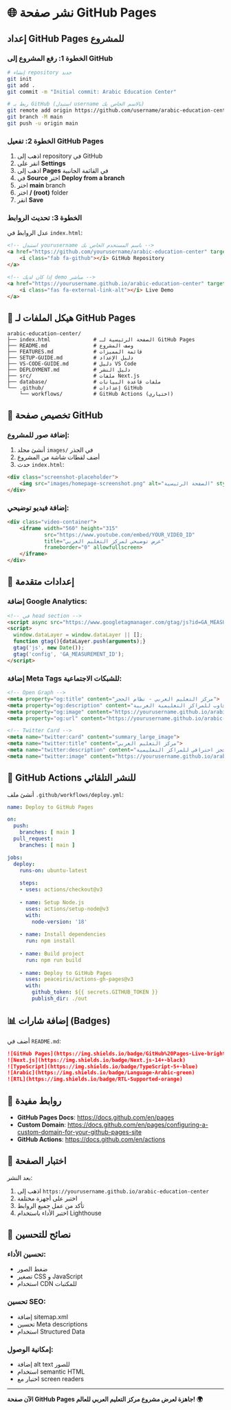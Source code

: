 # 🌐 نشر صفحة GitHub Pages

## إعداد GitHub Pages للمشروع

### الخطوة 1: رفع المشروع إلى GitHub

```bash
# إنشاء repository جديد
git init
git add .
git commit -m "Initial commit: Arabic Education Center"

# ربط بـ GitHub (استبدل username بالاسم الخاص بك)
git remote add origin https://github.com/username/arabic-education-center.git
git branch -M main
git push -u origin main
```

### الخطوة 2: تفعيل GitHub Pages

1. اذهب إلى repository في GitHub
2. انقر على **Settings**
3. اذهب إلى **Pages** في القائمة الجانبية
4. في **Source** اختر **Deploy from a branch**
5. اختر **main** branch
6. اختر **/ (root)** folder
7. انقر **Save**

### الخطوة 3: تحديث الروابط

عدل الروابط في `index.html`:

```html
<!-- استبدل yourusername باسم المستخدم الخاص بك -->
<a href="https://github.com/yourusername/arabic-education-center" target="_blank">
    <i class="fab fa-github"></i> GitHub Repository
</a>

<!-- إذا كان لديك demo مباشر -->
<a href="https://yourusername.github.io/arabic-education-center" target="_blank">
    <i class="fas fa-external-link-alt"></i> Live Demo
</a>
```

## 📁 هيكل الملفات لـ GitHub Pages

```
arabic-education-center/
├── index.html              # الصفحة الرئيسية لـ GitHub Pages
├── README.md               # وصف المشروع
├── FEATURES.md             # قائمة المميزات
├── SETUP-GUIDE.md          # دليل الإعداد
├── VS-CODE-GUIDE.md        # دليل VS Code
├── DEPLOYMENT.md           # دليل النشر
├── src/                    # ملفات Next.js
├── database/               # ملفات قاعدة البيانات
└── .github/                # إعدادات GitHub
    └── workflows/          # GitHub Actions (اختياري)
```

## 🎨 تخصيص صفحة GitHub

### إضافة صور للمشروع:

1. أنشئ مجلد `images/` في الجذر
2. أضف لقطات شاشة من المشروع
3. حدث `index.html`:

```html
<div class="screenshot-placeholder">
    <img src="images/homepage-screenshot.png" alt="الصفحة الرئيسية" style="width: 100%; height: 100%; object-fit: cover;">
</div>
```

### إضافة فيديو توضيحي:

```html
<div class="video-container">
    <iframe width="560" height="315" 
            src="https://www.youtube.com/embed/YOUR_VIDEO_ID" 
            title="عرض توضيحي لمركز التعليم العربي"
            frameborder="0" allowfullscreen>
    </iframe>
</div>
```

## 🔧 إعدادات متقدمة

### إضافة Google Analytics:

```html
<!-- في head section -->
<script async src="https://www.googletagmanager.com/gtag/js?id=GA_MEASUREMENT_ID"></script>
<script>
  window.dataLayer = window.dataLayer || [];
  function gtag(){dataLayer.push(arguments);}
  gtag('js', new Date());
  gtag('config', 'GA_MEASUREMENT_ID');
</script>
```

### إضافة Meta Tags للشبكات الاجتماعية:

```html
<!-- Open Graph -->
<meta property="og:title" content="مركز التعليم العربي - نظام الحجز">
<meta property="og:description" content="نظام حجز احترافي ومتجاوب للمراكز التعليمية العربية">
<meta property="og:image" content="https://yourusername.github.io/arabic-education-center/images/og-image.png">
<meta property="og:url" content="https://yourusername.github.io/arabic-education-center">

<!-- Twitter Card -->
<meta name="twitter:card" content="summary_large_image">
<meta name="twitter:title" content="مركز التعليم العربي">
<meta name="twitter:description" content="نظام حجز احترافي للمراكز التعليمية">
<meta name="twitter:image" content="https://yourusername.github.io/arabic-education-center/images/twitter-card.png">
```

## 🚀 GitHub Actions للنشر التلقائي

أنشئ ملف `.github/workflows/deploy.yml`:

```yaml
name: Deploy to GitHub Pages

on:
  push:
    branches: [ main ]
  pull_request:
    branches: [ main ]

jobs:
  deploy:
    runs-on: ubuntu-latest
    
    steps:
    - uses: actions/checkout@v3
    
    - name: Setup Node.js
      uses: actions/setup-node@v3
      with:
        node-version: '18'
        
    - name: Install dependencies
      run: npm install
      
    - name: Build project
      run: npm run build
      
    - name: Deploy to GitHub Pages
      uses: peaceiris/actions-gh-pages@v3
      with:
        github_token: ${{ secrets.GITHUB_TOKEN }}
        publish_dir: ./out
```

## 📊 إضافة شارات (Badges)

أضف في `README.md`:

```markdown
![GitHub Pages](https://img.shields.io/badge/GitHub%20Pages-Live-brightgreen)
![Next.js](https://img.shields.io/badge/Next.js-14+-black)
![TypeScript](https://img.shields.io/badge/TypeScript-5+-blue)
![Arabic](https://img.shields.io/badge/Language-Arabic-green)
![RTL](https://img.shields.io/badge/RTL-Supported-orange)
```

## 🔗 روابط مفيدة

- **GitHub Pages Docs**: https://docs.github.com/en/pages
- **Custom Domain**: https://docs.github.com/en/pages/configuring-a-custom-domain-for-your-github-pages-site
- **GitHub Actions**: https://docs.github.com/en/actions

## 📱 اختبار الصفحة

بعد النشر:

1. اذهب إلى `https://yourusername.github.io/arabic-education-center`
2. اختبر على أجهزة مختلفة
3. تأكد من عمل جميع الروابط
4. اختبر الأداء باستخدام Lighthouse

## 🎯 نصائح للتحسين

### تحسين الأداء:
- ضغط الصور
- تصغير CSS و JavaScript
- استخدام CDN للمكتبات

### تحسين SEO:
- إضافة sitemap.xml
- تحسين Meta descriptions
- استخدام Structured Data

### إمكانية الوصول:
- إضافة alt text للصور
- استخدام semantic HTML
- اختبار مع screen readers

---

**الآن صفحة GitHub Pages جاهزة لعرض مشروع مركز التعليم العربي للعالم! 🌍**
